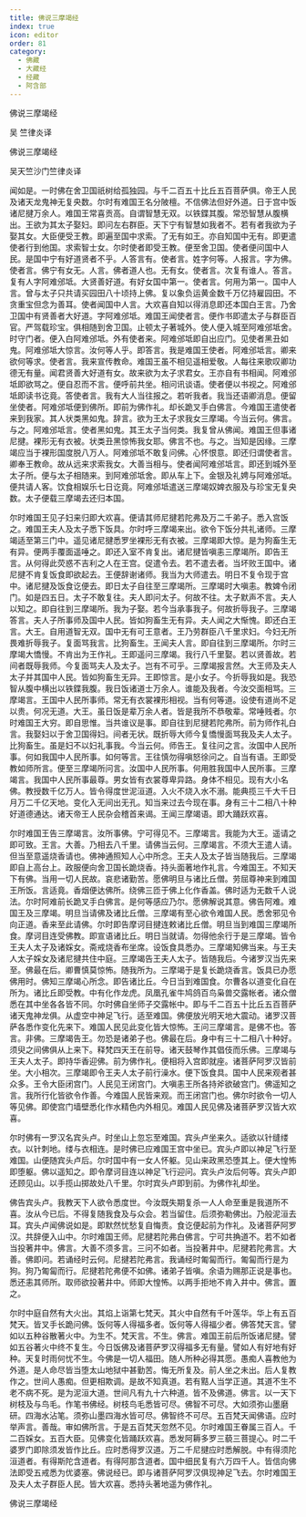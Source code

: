 ```yaml
---
title: 佛说三摩竭经
index: true
icon: editor
order: 81
category:
  - 佛藏
  - 大藏经
  - 经藏
  - 阿含部
---
```


  佛说三摩竭经  

吴 竺律炎译  

佛说三摩竭经  

吴天竺沙门竺律炎译  

闻如是。一时佛在舍卫国祇树给孤独园。与千二百五十比丘五百菩萨俱。帝王人民及诸天龙鬼神无复央数。尔时有难国王名分陂檀。不信佛法但好外道。日于宫中饭诸尼揵万余人。难国王常喜贡高。自谓智慧无双。以铁鍱其腹。常恐智慧从腹横出。王欲为其太子娶妇。即问左右群臣。天下宁有智慧如我者不。若有者我欲为子娶其女。大臣便受王教。即遍至国中求索。了无有如王。亦自知国中无有。即更遣使者行到他国。求索智士女。尔时使者即受王教。便至舍卫国。使者便问国中人民。是国中宁有好道贤者不乎。人答言有。使者言。姓字何等。人报言。字为佛。使者言。佛宁有女无。人言。佛者道人也。无有女。使者言。次复有谁人。答言。复有人字阿难邠坻。大贤善好道。有好女国中第一。使者言。何用为第一。国中人言。曾与太子只共请买园田八十顷持上佛。复以象负运黄金数千万亿持雇园田。不贪重宝但念为善耳。使者闻国中人言。大欢喜自知以得消息即还本国白王言。乃舍卫国中有贤善者大好道。字阿难邠坻。难国王闻使者言。便作书即遣太子与群臣百官。严驾载珍宝。俱相随到舍卫国。止顿太子著城外。使人便入城至阿难邠坻舍。时守门者。便入白阿难邠坻。外有使者来。阿难邠坻即自出应门。见使者黑丑如鬼。阿难邠坻大惊言。汝何等人乎。即答言。我是难国王使者。阿难邠坻言。卿来欲何等求。使者言。我来宣传教命。难国王虽不相见遥相爱敬。人每往来歌叹卿功德无有量。闻君贤善大好道有女。故来欲为太子求君女。王亦自有书相闻。阿难邠坻即欲骂之。便自忍而不言。便呼前共坐。相问讯谈语。使者便以书视之。阿难邠坻即读书讫竟。答使者言。我有大人当往报之。若听我者。我当还语卿消息。便留坐使者。阿难邠坻便到佛所。即前为佛作礼。却长跪叉手白佛言。今难国王遣使者来到我家。其人状类黑如鬼。辞言。欲为王太子求我女三摩竭。今当云何。佛言。与之。阿难邠坻言。使者黑如鬼。其王太子当何类。我复曾从佛闻。难国王但事诸尼揵。裸形无有衣被。状类丑黑惊怖我女耶。佛言不也。与之。当知是因缘。三摩竭应当于裸形国度脱八万人。阿难邠坻不敢复问佛。心怀恨意。即还归谓使者言。卿奉王教命。故从远来求索我女。大善当相与。使者闻阿难邠坻言。即还到城外至太子所。便与太子相随来。到阿难邠坻舍。即从车上下。金银及礼娉与阿难邠坻。便共请人客。饮食相娱乐七日讫竟。阿难邠坻遣送三摩竭奴婢衣服及与珍宝无复央数。太子便载三摩竭去还归本国。  

尔时难国王见子妇来归即大欢喜。便请其师尼揵若陀弗及万二千弟子。悉入宫饭之。难国王夫人及太子悉下饭具。尔时呼三摩竭来出。欲令下饭分共礼诸师。三摩竭适至第三门中。遥见诸尼揵悉罗坐裸形无有衣被。三摩竭即大惊。是为狗畜生无有异。便两手覆面遥唾之。即还入室不肯复出。诸尼揵皆嗔恚三摩竭所。即告王言。从何得此荧惑不吉利之人在王宫。促遣令去。若不遣去者。当坏败王国中。诸尼揵不肯复饭食即欲起去。王便辞谢诸师。我当为大师遣去。明日不复令现于宫中。诸尼揵及饭食讫便去。即日太子自往至三摩竭所。三摩竭时大嗔恚。教婢令闭门。如是四五日。太子不敢复往。夫人即问太子。何故不往。太子默声不言。夫人以知之。即自往到三摩竭所。我为子娶。若今当承事我子。何故折辱我子。三摩竭答言。夫人子所事师及国中人民。皆如狗畜生无有异。夫人闻之大惭愧。即还白王言。大王。自用道智无双。国中无有可王意者。王乃劳群臣八千里求妇。今妇无所畏难折辱我子。复面骂我言。比狗畜生。王闻夫人言。即自往到三摩竭所。尔时三摩竭大憍慢。不肯出为王作礼。王即遥问三摩竭。我行八千里娶。若以贤善故。若间者既辱我师。今复面骂夫人及太子。岂有不可乎。三摩竭报言然。大王师及夫人太子并其国中人民。皆如狗畜生无异。王即惊言。是小女子。今折辱我如是。我恐智从腹中横出以铁鍱我腹。我日饭诸道士万余人。谁能及我者。今汝交面相骂。三摩竭言。王国中人民所事师。常无有衣裳裸形相视。当有何等道。设使有道尚不足以贵。何况无道。大王。虽日饭是辈万余人者。皆是我所不恭敬辈。常唾贱者。尔时难国王大穷。即自思惟。当共谁议是事。即自往到尼揵若陀弗所。前为师作礼白言。我娶妇以于舍卫国得妇。间者无状。既折辱大师今复憍慢面骂我及夫人太子。比狗畜生。虽是妇不以妇礼事我。今当云何。师告王。复往问之言。汝国中人民所事。何如我国中人民所事。如何等言。王往慎勿得嗔怒徐问之。自当有语。王即受教如师所言。便至三摩竭所问言。汝国中人民所事。何用胜我国中人民所事。三摩竭言。我国中人民所事最尊。男女皆有衣裳尊卑异路。身体不相见。现有大小名佛。教授数千亿万人。皆令得度世泥洹道。入火不烧入水不溺。能典揽三千大千日月万二千亿天地。变化入无间出无孔。知当来过去今现在事。身有三十二相八十种好道德通达。诸天帝王人民杂会稽首来谒。王闻三摩竭语。即大踊跃欢喜。  

尔时难国王告三摩竭言。汝所事佛。宁可得见不。三摩竭言。我能为大王。遥请之即可致。王言。大善。乃相去八千里。请佛当云何。三摩竭言。不须大王遣人请。但当至意遥烧香请也。佛神通照知人心中所念。王夫人及太子皆当随我后。三摩竭即自上高台上。政服便向舍卫国长跪烧香。持头面著地作礼言。今难国王。不知天下有佛。当用一切人民故。哀悲诸勤苦。愿佛明旦与诸比丘僧。劳屈尊神来到难国王所饭。言适竟。香烟便达佛所。绕佛三匝于佛上化作香盖。佛时适为无数千人说法。尔时阿难前长跪叉手白佛言。是何等感应乃尔。愿佛解说其意。佛告阿难。难国王及三摩竭。明旦当请佛及诸比丘僧。三摩竭有至心欲令难国人民。悉舍邪见令向正道。香来至此请佛。尔时即告摩诃目揵连敕诸比丘僧。明旦当到难国三摩竭所食。摩诃目连受佛教。即宣语诸比丘。明日当就请。勿得他余行于是三摩竭。皆令王夫人太子及诸婇女。斋戒烧香布坐席。设饭食具悉办。三摩竭知佛当来。与王夫人太子婇女及诸尼揵共住中庭。三摩竭告王夫人太子。皆随我后。今诸罗汉当先来至。佛最在后。卿曹慎莫惊怖。随我所为。三摩竭于是复长跪烧香言。饭具已办愿佛用时。佛知三摩竭心所念。即告诸比丘。今日当到难国食。尔曹各以道变化自在所为。诸比丘即受教。中有化作龙虎。凤凰孔雀牛鸠鸽百鸟枭兽交露帐者。诸众僧悉在其中坐各各皆不同。尔时佛自坐师子交露帐中。即与千二百五十比丘五百菩萨诸天鬼神龙俱。从虚空中神足飞行。适至难国。佛便放光明天地大震动。诸罗汉菩萨各悉作变化先来下。难国人民见此变化皆大惊怖。王问三摩竭言。是佛不也。答言。非佛。三摩竭告王。勿恐是诸弟子也。佛最在后。身中有三十二相八十种好。须臾之间佛俱从上来下。释梵四天王在前导。诸天鼓琴作其倡伎而乐佛。三摩竭与王夫人太子。即持华香迎佛。前为佛作礼。便相将入宫即就座。诸菩萨阿罗汉皆前坐。大小相次。三摩竭即令王夫人太子前行澡水。便下饭食具。国中人民来观者甚众多。王令大臣闭宫门。人民见王闭宫门。大嗔恚王所各持斧欲破宫门。佛遥知之言。我所行化皆欲令作善。今难国人民皆来观。而王闭宫门也。佛尔时欲令一切人等见佛。即使宫门墙壁悉化作水精色内外相见。难国人民见佛及诸菩萨罗汉皆大欢喜。  

尔时佛有一罗汉名宾头卢。时坐山上忽忘至难国。宾头卢坐来久。适欲以针缝缕衣。以针刺地。缕与衣相连。是时佛已应难国王宫中坐已。宾头卢即以神足飞行至难国。山便随宾头卢后。尔时国中有一女人怀躯。见山来政黑恐堕其上。便大惶怖即堕躯。佛以遥知之。即令摩诃目连以神足飞行迎问。宾头卢汝后何等。宾头卢即还顾见山。以手揽山掷故处八千里。尔时宾头卢即到前。为佛作礼却坐。  

佛告宾头卢。我教天下人欲令悉度世。今汝既失期复杀一人人命至重是我道所不喜。汝从今已后。不得复随我食及与众会。若当留住。后须弥勒佛出。乃般泥洹去耳。宾头卢闻佛说如是。即默然忧愁复自悔责。食讫便起前为作礼。及诸菩萨阿罗汉。共辞便入山中。尔时难国王师。尼揵若陀弗白佛言。宁可共捔道不。若不如者当投著井中。佛言。大善不须多言。三问不如者。当投著井中。尼揵若陀弗言。大善。佛即问。若诵经时云何。尼揵若陀弗言。我诵经时匍匐而行。匍匐而行是为狗。狗乃匍匐而行。尼揵若陀弗便不如佛。诸弟子皆嗔。余语为赐那正说是事也。悉还恚其师所。取师欲投著井中。师即大惶怖。以两手拒地不肯入井中。佛言。置之。  

尔时中庭自然有大火出。其焰上诣第七梵天。其火中自然有千叶莲华。华上有五百梵天。皆叉手长跪问佛。饭何等人得福多者。饭何等人得福少者。佛答梵天言。譬如以五种谷散著火中。为生不。梵天言。不生。佛言。难国王前后所饭诸尼揵。譬如五谷著火中终不复生。今日饭佛及诸菩萨罗汉得福多无有量。譬如人有好地有好种。天复时雨何忧不生。今佛是一切人福田。随人所种必得其愿。愚痴人喜教他为外道。是人命尽皆当堕太山地狱中甚勤苦。悔无所复及。前人坐之未出。后人复教作之。世间人愚痴。但更相欺调。是故不知真道。若有黠人当学正道。其道不生不老不病不死。是为泥洹大道。世间凡有九十六种道。皆不及佛道。佛言。以一天下树枝及与鸟毛。作笔书佛经。树枝鸟毛悉皆可尽。佛智不可尽。大如须弥山墨磨研。四海水沾笔。须弥山墨四海水皆可尽。佛智终不可尽。五百梵天闻佛语。应时举声言。善哉。审如佛所言。于是五百梵天忽然不见。尔时难国王眷属三百人。千二百婇女。五百大臣。见佛变化皆踊跃欢喜。悉发阿耨多罗三藐三菩提心。时二千婆罗门即除须发皆作比丘。应时悉得罗汉道。万二千尼揵应时悉解脱。中有得须陀洹道者。有得斯陀含道者。有得阿那含道者。国中细民复有六万四千人。皆信向佛法即受五戒悉为优婆塞。佛说经已。即与诸菩萨阿罗汉俱现神足飞去。尔时难国王及夫人太子群臣人民。皆大欢喜。悉持头著地遥为佛作礼。  

佛说三摩竭经  
